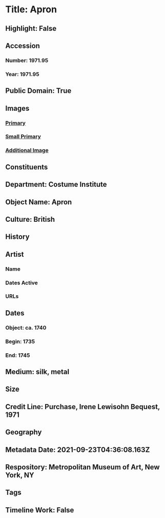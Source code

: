 # Title: Apron
## Highlight: False
## Accession
### Number: 1971.95
### Year: 1971.95
## Public Domain: True
## Images
### [Primary](https://images.metmuseum.org/CRDImages/ci/original/1971.95.jpg)
### [Small Primary](https://images.metmuseum.org/CRDImages/ci/web-large/1971.95.jpg)
### [Additional Image](https://images.metmuseum.org/CRDImages/ci/original/1971.95_d.jpg)
## Constituents
## Department: Costume Institute
## Object Name: Apron
## Culture: British
## History
## Artist
### Name
### Dates Active
### URLs
## Dates
### Object: ca. 1740
### Begin: 1735
### End: 1745
## Medium: silk, metal
## Size
## Credit Line: Purchase, Irene Lewisohn Bequest, 1971
## Geography
## Metadata Date: 2021-09-23T04:36:08.163Z
## Respository: Metropolitan Museum of Art, New York, NY
## Tags
## Timeline Work: False